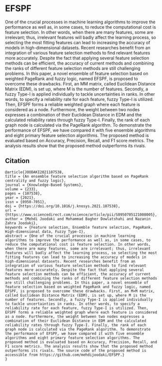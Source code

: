# EFSPF
One of the crucial processes in machine learning algorithms to improve the performance as well as, in some cases, to reduce the computational cost is feature selection. In other words, when there are many features, some are irrelevant; thus, irrelevant features will badly affect the learning process, so selecting the most fitting features can lead to increasing the accuracy of models in high-dimensional datasets. Recent researches benefit from an integration of various feature selection methods to find relevant features more accurately. Despite the fact that applying several feature selection methods can be efficient, the accuracy of current methods and combining the ranks of different feature selection methods are still challenging problems. In this paper, a novel ensemble of feature selection based on weighted PageRank and fuzzy logic, named EFSPF, is proposed to overcome these drawbacks. First, an MM matrix, called Euclidean Distance Matrix (EDM), is set up, where M is the number of features. Secondly, a fuzzy Type-I is applied individually to tackle uncertainties in ranks. In other words, to specify a reliability rate for each feature, fuzzy Type-I is utilized. Then, EFSPF forms a reliable weighted graph where each feature is considered as a node. Furthermore, the weight between two nodes expresses a combination of their Euclidean Distance in EDM and the calculated reliability rates through fuzzy Type-I. Finally, the rank of each graph node is calculated via the PageRank algorithm. To demonstrate the performance of EFSPF, we have compared it with five ensemble algorithms and eight primary feature selection algorithms. The proposed method is evaluated based on Accuracy, Precision, Recall, and F1 score metrics. The analysis results show that the proposed method outperforms its rivals.




## Citation
```
@article{JOODAKI2021107538,
title = {An ensemble feature selection algorithm based on PageRank centrality and fuzzy logic},
journal = {Knowledge-Based Systems},
volume = {233},
pages = {107538},
year = {2021},
issn = {0950-7051},
doi = {https://doi.org/10.1016/j.knosys.2021.107538},
url = {https://www.sciencedirect.com/science/article/pii/S0950705121008005},
author = {Mehdi Joodaki and Mohammad Bagher Dowlatshahi and Nazanin Zahra Joodaki},
keywords = {Feature selection, Ensemble feature selection, PageRank, High-dimensional data, Fuzzy Type-I},
abstract = {One of the crucial processes in machine learning algorithms to improve the performance as well as, in some cases, to reduce the computational cost is feature selection. In other words, when there are many features, some are irrelevant; thus, irrelevant features will badly affect the learning process, so selecting the most fitting features can lead to increasing the accuracy of models in high-dimensional datasets. Recent researches benefit from an integration of various feature selection methods to find relevant features more accurately. Despite the fact that applying several feature selection methods can be efficient, the accuracy of current methods and combining the ranks of different feature selection methods are still challenging problems. In this paper, a novel ensemble of feature selection based on weighted PageRank and fuzzy logic, named EFSPF, is proposed to overcome these drawbacks. First, an M×M matrix, called Euclidean Distance Matrix (EDM), is set up, where M is the number of features. Secondly, a fuzzy Type-I is applied individually to tackle uncertainties in ranks. In other words, to specify a reliability rate for each feature, fuzzy Type-I is utilized. Then, EFSPF forms a reliable weighted graph where each feature is considered as a node. Furthermore, the weight between two nodes expresses a combination of their Euclidean Distance in EDM and the calculated reliability rates through fuzzy Type-I. Finally, the rank of each graph node is calculated via the PageRank algorithm. To demonstrate the performance of EFSPF, we have compared it with five ensemble algorithms and eight primary feature selection algorithms. The proposed method is evaluated based on Accuracy, Precision, Recall, and F1 score metrics. The analysis results show that the proposed method outperforms its rivals. The source code of the proposed method is accessible from https://github.com/mehdijoodaki/EFSPF.}
}
```




